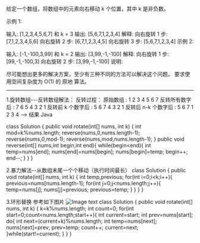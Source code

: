 给定一个数组，将数组中的元素向右移动 k 个位置，其中 k 是非负数。

示例 1:

输入: [1,2,3,4,5,6,7] 和 k = 3
输出: [5,6,7,1,2,3,4]
解释:
向右旋转 1 步: [7,1,2,3,4,5,6]
向右旋转 2 步: [6,7,1,2,3,4,5]
向右旋转 3 步: [5,6,7,1,2,3,4]
示例 2:

输入: [-1,-100,3,99] 和 k = 2
输出: [3,99,-1,-100]
解释: 
向右旋转 1 步: [99,-1,-100,3]
向右旋转 2 步: [3,99,-1,-100]
说明:

尽可能想出更多的解决方案，至少有三种不同的方法可以解决这个问题。
要求使用空间复杂度为 O(1) 的 原地 算法。

-----------------------------------------------------------------


1.旋转数组---反转数组解法：
反转过程：
原始数组                  : 1 2 3 4 5 6 7
反转所有数字后             : 7 6 5 4 3 2 1
反转前 k 个数字后          : 5 6 7 4 3 2 1
反转后 n-k 个数字后        : 5 6 7 1 2 3 4 --> 结果
Java

class Solution {
    public void rotate(int[] nums, int k) {
        int mod=k%nums.length;
        reverse(nums,0,nums.length-1);
        reverse(nums,0,mod-1);
        reverse(nums,mod,nums.length-1);
    }
    public void reverse(int[] nums,int begin,int end){
        while(begin<end){
            int temp=nums[end];
            nums[end]=nums[begin];
            nums[begin]=temp;
            begin++;
            end--;
        }
    }
}

2.暴力解法--从数组末尾一个个移动（执行时间最长）
class Solution {
    public void rotate(int[] nums, int k) {
        int temp,previous;
        for(int i=0;i<k;i++){
            previous=nums[nums.length-1];
            for(int j=0;j<nums.length;j++){
                temp=nums[j];
                nums[j]=previous;
                previous=temp;
            }
        }
    }
}

3.环形替换
参考如下图片
![Image text](https://github.com/itzzuli/LeetCode/blob/master/images/rotateArray.png)
class Solution {
    public void rotate(int[] nums, int k) {
        k=k%nums.length;
        int count=0;
        for(int start=0;count<nums.length;start++){
            int current=start;
            int prev=nums[start];
            do{
                int next=(current+k)%nums.length;
                int temp=nums[next];
                nums[next]=prev;
                prev=temp;
                count++;
                current=next;
            }while(start!=current);
        }
    }
}
